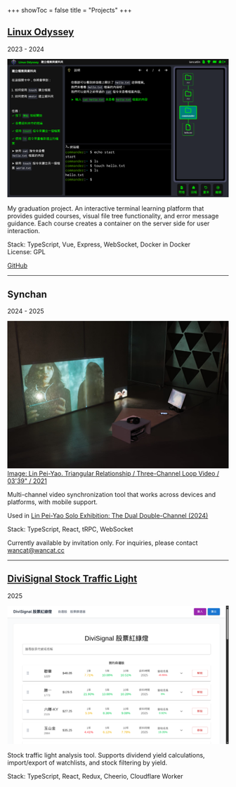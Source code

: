 +++
showToc = false
title = "Projects"
+++

## [Linux Odyssey](https://linuxodyssey.xyz) 

2023 - 2024

![Linux Odyssey screenshot](linuxodyssey.png)

My graduation project. An interactive terminal learning platform that provides guided courses, visual file tree functionality, and error message guidance.
Each course creates a container on the server side for user interaction.

Stack: TypeScript, Vue, Express, WebSocket, Docker in Docker  
License: GPL

[GitHub](https://github.com/linux-odyssey/linux-odyssey)

---

## Synchan

2024 - 2025

![](./synchan.jpg)
[Image: Lin Pei-Yao. Triangular Relationship / Three-Channel Loop Video / 03'39" / 2021](https://peiyao.run/2024-the-dual-double-channel/)

Multi-channel video synchronization tool that works across devices and platforms, with mobile support.

Used in [Lin Pei-Yao Solo Exhibition: The Dual Double-Channel (2024)](https://peiyao.run/2024-the-dual-double-channel/)

Stack: TypeScript, React, tRPC, WebSocket

Currently available by invitation only. For inquiries, please contact wancat@wancat.cc

---

## [DiviSignal Stock Traffic Light](https://divi-signal.pages.dev/)

2025

![DiviSignal screenshot](divisignal.png)

Stock traffic light analysis tool. Supports dividend yield calculations, import/export of watchlists, and stock filtering by yield.

Stack: TypeScript, React, Redux, Cheerio, Cloudflare Worker
